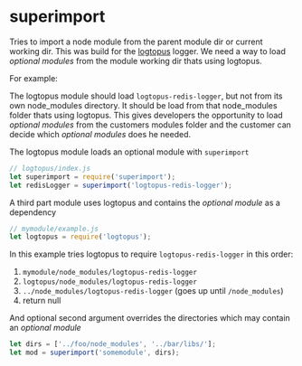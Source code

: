 # superimport

Tries to import a node module from the parent module dir or current working dir.
This was build for the [logtopus](https://github.com/Andifeind/logtopus) logger.
We need a way to load *optional modules* from the module working dir thats using logtopus.

For example:

The logtopus module should load `logtopus-redis-logger`, but not from its own node_modules directory.
It should be load from that node_modules folder thats using logtopus. This gives developers the
opportunity to load *optional modules* from the customers modules folder and the customer can decide which *optional modules* does he needed.

The logtopus module loads an optional module with `superimport`

```js
// logtopus/index.js
let superimport = require('superimport');
let redisLogger = superimport('logtopus-redis-logger');
```

A third part module uses logtopus and contains the *optional module* as a dependency

```js
// mymodule/example.js
let logtopus = require('logtopus');
```

In this example tries logtopus to require `logtopus-redis-logger` in this order:

1) `mymodule/node_modules/logtopus-redis-logger`  
2) `logtopus/node_modules/logtopus-redis-logger`  
3) `../node_modules/logtopus-redis-logger` (goes up until `/node_modules`)  
4) return null  

And optional second argument overrides the directories which may contain an *optional module*

```js
let dirs = ['../foo/node_modules', '../bar/libs/'];
let mod = superimport('somemodule', dirs);
```
